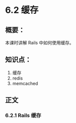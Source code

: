 # 6.2 缓存

## 概要：

本课时讲解 Rails 中如何使用缓存。

## 知识点：

1. 缓存
2. redis
3. memcached

## 正文

### 6.2.1 Rails 缓存





